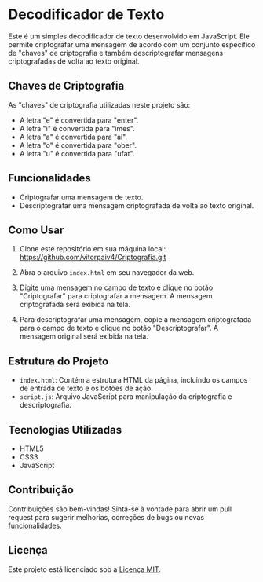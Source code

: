 # Decodificador de Texto

Este é um simples decodificador de texto desenvolvido em JavaScript. Ele permite criptografar uma mensagem de acordo com um conjunto específico de "chaves" de criptografia e também descriptografar mensagens criptografadas de volta ao texto original.

## Chaves de Criptografia

As "chaves" de criptografia utilizadas neste projeto são:

- A letra "e" é convertida para "enter".
- A letra "i" é convertida para "imes".
- A letra "a" é convertida para "ai".
- A letra "o" é convertida para "ober".
- A letra "u" é convertida para "ufat".

## Funcionalidades

- Criptografar uma mensagem de texto.
- Descriptografar uma mensagem criptografada de volta ao texto original.

## Como Usar

1. Clone este repositório em sua máquina local: https://github.com/vitorpaiv4/Criptografia.git
   
2. Abra o arquivo `index.html` em seu navegador da web.

3. Digite uma mensagem no campo de texto e clique no botão "Criptografar" para criptografar a mensagem. A mensagem criptografada será exibida na tela.

4. Para descriptografar uma mensagem, copie a mensagem criptografada para o campo de texto e clique no botão "Descriptografar". A mensagem original será exibida na tela.

## Estrutura do Projeto

- `index.html`: Contém a estrutura HTML da página, incluindo os campos de entrada de texto e os botões de ação.
- `script.js`: Arquivo JavaScript para manipulação da criptografia e descriptografia.

## Tecnologias Utilizadas

- HTML5
- CSS3
- JavaScript

## Contribuição

Contribuições são bem-vindas! Sinta-se à vontade para abrir um pull request para sugerir melhorias, correções de bugs ou novas funcionalidades.

## Licença

Este projeto está licenciado sob a [Licença MIT](LICENSE).


